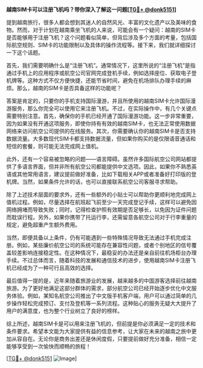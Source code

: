 **越南SIM卡可以注册飞机吗？带你深入了解这一问题[[TG💪+ @donk5151](https://t.me/s/donk5151)]**

提到越南旅行，很多人都会想到其迷人的自然风光、丰富的文化遗产以及美味的食物。然而，对于计划在越南乘坐飞机的人来说，可能会有一个疑问：越南的SIM卡是否能够用于注册飞机？这个问题看似简单，但背后涉及多个方面的考量，包括国际航空规则、SIM卡的功能限制以及具体的操作流程等。接下来，我们就详细探讨一下这个话题。

首先，我们需要明确什么是“注册飞机”。通常情况下，这里所说的“注册飞机”是指通过手机上的应用程序或航空公司官网完成登机手续，例如选择座位、获取电子登机牌等。这种方式不仅方便快捷，还能节省时间，避免在机场排队办理手续的麻烦。那么，越南的SIM卡是否具备这样的功能呢？

答案是肯定的，只要你的手机支持国际漫游，并且所使用的越南SIM卡允许国际漫游服务，那么你完全可以使用它来注册飞机。不过，在实际操作中，有几个关键点需要特别注意。首先，确保你的手机已经开通了国际漫游功能。这一步非常重要，因为如果没有开通这项服务，即使你持有有效的越南SIM卡，也无法正常使用数据网络来访问航空公司提供的在线服务。其次，你需要确认你的越南SIM卡是否支持数据流量。大多数现代SIM卡都支持数据流量，但如果你购买的是仅限语音通话和短信的套餐，则可能无法完成网上值机。

此外，还有一个容易被忽略的问题——语言障碍。虽然许多国际航空公司网站都提供了多语言界面，但并非所有航空公司都能提供中文选项。因此，如果你不熟悉英语或其他常用语言，建议提前做好准备，比如下载相关APP或者准备好打印版的登机牌。当然，如果条件允许的话，也可以直接联系航空公司客服寻求帮助。

除了上述技术层面的要求外，还有一些额外的小贴士可以帮助你更顺利地完成网上值机过程。例如，尽量选择在航班起飞前至少一天完成登记手续，这样可以避免因网络拥堵而导致失败；同时，记得检查护照有效期是否足够长，以免因为证件问题而耽误行程。另外，如果你携带了托运行李，还需留意各航空公司对于行李重量的规定，避免超重产生额外费用。

当然，即便具备以上条件，仍有可能遇到一些特殊情况导致无法通过手机完成注册。例如，某些廉价航空公司的系统可能存在兼容性问题，或者个别地区的信号覆盖较差影响连接稳定性。在这种情况下，最稳妥的办法还是亲自前往机场柜台办理手续。不过总体而言，随着科技的发展和通信技术的进步，使用越南SIM卡注册飞机已经成为了一种可行且高效的选择。

最后值得一提的是，近年来随着旅游业的发展，越来越多的中国游客选择前往越南旅游。为了更好地满足这部分群体的需求，部分航空公司已经开始逐步优化中文服务体验。例如，某知名航空公司推出了中文版手机客户端，用户可以通过简单的几步操作轻松完成预订、支付及登机等一系列流程。这种贴心的服务无疑大大提升了用户的满意度，也为整个行业树立了良好的榜样。

综上所述，越南SIM卡是可以用来注册飞机的，但前提是你必须满足一定的技术和条件要求。希望本文能为大家提供有益的信息参考，让大家在未来的越南之旅中更加从容自在。无论你是商务出差还是休闲度假，只要提前做好充分准备，相信一定能够享受到一次愉快而顺畅的旅程！

[[TG💪+ @donk5151](https://t.me/s/donk5151) ![Image](https://i.postimg.cc/rwNCRYN7/Snipaste-2025-04-30-17-27-05.png)]